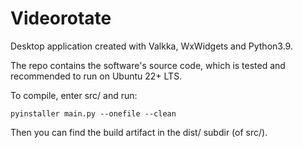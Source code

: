 # Videorotate

Desktop application created with Valkka, WxWidgets and Python3.9.

The repo contains the software's source code, which is tested and recommended to run on Ubuntu 22+ LTS.

To compile, enter src/ and run:

`pyinstaller main.py --onefile --clean`

Then you can find the build artifact in the dist/ subdir (of src/).
